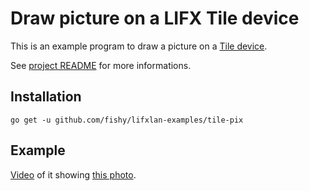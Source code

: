 # Draw picture on a LIFX Tile device

This is an example program to draw a picture on a
[Tile device](https://www.lifx.com/products/lifx-tile).

See [project README](../README.md) for more informations.

## Installation

```
go get -u github.com/fishy/lifxlan-examples/tile-pix
```

## Example

[Video](https://gfycat.com/HoarseDirectGalapagostortoise) of it showing
[this photo](https://imgur.com/0yo2CdP).
